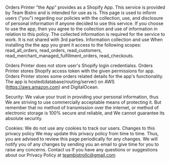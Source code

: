 Orders Printer "the App” provides as a Shopify App. This service is provided by Team Bistro and is intended for use as is. This page is used to inform users ("you") regarding our policies with the collection, use, and disclosure of personal information if anyone decided to use this service. If you choose to use the app, then you agree to the collection and use of information in relation to this policy. The collected information is required for the service to work. It is not shared with 3rd parties. Information collection and use When installing the the app you grant it access to the following scopes: read_all_orders, read_orders, read_customers, read_merchant_managed_fulfillment_orders, read_checkouts.

Orders Printer does not store user's Shopify login credentialss. Orders Printer stores Shopify access token with the given permissions for app. Orders Printer stores some orders related details for the app's functionality. The app is hosted(database/routing/server) on AWS (https://aws.amazon.com) and DigitalOcean.

Security: We value your trust in providing your personal information, thus We are striving to use commercially acceptable means of protecting it. But remember that no method of transmission over the internet, or method of electronic storage is 100% secure and reliable, and We cannot guarantee its absolute security.

Cookies: We do not use any cookies to track our users. Changes to this privacy policy We may update this privacy policy from time to time. Thus, you are advised to review this page periodically for any changes. We will notify you of any changes by sending you an email to give time for you to raise any concerns. Contact us If you have any questions or suggestions about our Privacy Policy at teambistrollc@gmail.com
